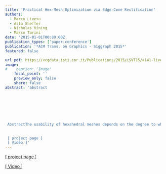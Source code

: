 ```yaml
---
title: 'Practical Hex-Mesh Optimization via Edge-Cone Rectification'
authors:
  - Marco Livesu
  - Alla Sheffer
  - Nicholas Vining
  - Marco Tarini
date: '2015-01-01T00:00:00Z'
publication_types: ['paper-conference']
publication: '*ACM Trans. on Graphics - Siggraph 2015*'
featured: false

url_pdf: https://vcgdata.isti.cnr.it/Publications/2015/LSVT15/a141-livesu.pdf
image:
#    caption: 'Image'
    focal_point: ''
    preview_only: false
    share: false
abstract: 'abstract
 	
 	
 	
 
 
 
 
 AbstractThe usability of hexahedral meshes depends on the degree to which the shape of their elements deviates from a perfect cube; a single concave, or inverted element makes a mesh unusable. While a range of methods exist for discretizing 3D objects with an initial topologically suitable hex mesh, their output meshes frequently contain poorly shaped and even inverted elements, requiring a further quality optimization step. We introduce a novel framework for optimizing hex-mesh quality capable of generating inversion-free high-quality meshes from such poor initial inputs. We recast hex quality improvement as an optimization of the shape of overlapping cones, or unions, of tetrahedra surrounding every directed edge in the hex mesh, and show the two to be equivalent. We then formulate cone shape optimization as a sequence of convex quadratic optimization problems, where hex convexity is encoded via simple linear inequality constraints. As this solution space may be empty, we therefore present an alternate formulation which allows the solver to proceed even when constraints cannot be satisfied exactly. We iteratively improve mesh element quality by solving at each step a set of local, per-cone, convex constrained optimization problems, followed by a global energy minimization step which reconciles these local solutions. This latter method provides no theoretical guarantees on the solution but produces inversion-free, high quality meshes in practice. We demonstrate the robustness of our framework by optimizing numerous poor quality input meshes generated using a variety of initial meshing methods and producing high-quality inversion-free meshes in each case. We further validate our algorithm by comparing it against previous work, and demonstrate a significant improvement in both worst and average element quality.
 
 
 [ project page ]
 [ Video ]'
---
```

[[ project page ]](http://www.cs.ubc.ca/labs/imager/tr/2015/untangler/)

[[ Video ]
](https://www.youtube.com/watch?v=QCts--i99yA)

